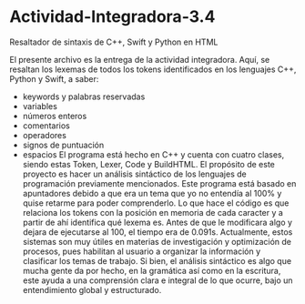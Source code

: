 # Actividad-Integradora-3.4
Resaltador de sintaxis de C++, Swift y Python en HTML

El presente archivo es la entrega de la actividad integradora. Aquí, se resaltan los 
lexemas de todos los tokens identificados en los lenguajes C++, Python y Swift, a saber:
- keywords y palabras reservadas
- variables
- números enteros
- comentarios
- operadores
- signos de puntuación
- espacios
El programa está hecho en C++ y cuenta con cuatro clases, siendo estas Token, Lexer, Code y
BuildHTML. El propósito de este proyecto es hacer un análisis sintáctico de los lenguajes de
programación previamente mencionados.
Este programa está basado en apuntadores debido a que era un tema que yo no entendía al 100% 
y quise retarme para poder comprenderlo. Lo que hace el código es que relaciona los tokens con 
la posición en memoria de cada caracter y a partir de ahí identifica qué lexema es. 
Antes de que le modificara algo y dejara de ejecutarse al 100, el tiempo era de 0.091s.
Actualmente, estos sistemas son muy útiles en materias de investigación y optimización de
procesos, pues habilitan al usuario a organizar la información y clasificar los temas de trabajo.
Si bien, el análisis sintáctico es algo que mucha gente da por hecho, en la gramática así como en
la escritura, este ayuda a una comprensión clara e integral de lo que ocurre, bajo un entendimiento
global y estructurado.
